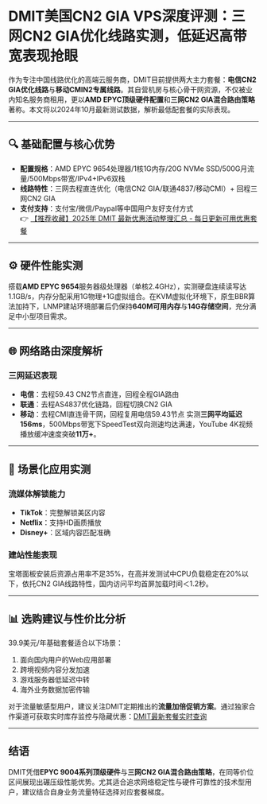 # DMIT美国CN2 GIA VPS深度评测：三网CN2 GIA优化线路实测，低延迟高带宽表现抢眼

作为专注中国线路优化的高端云服务商，DMIT目前提供两大主力套餐：**电信CN2 GIA优化线路**与**移动CMIN2专属线路**。其自营机房与核心骨干网资源，不仅被业内知名服务商租用，更以**AMD EPYC顶级硬件配置**和**三网CN2 GIA混合路由策略**著称。本文将以2024年10月最新测试数据，解析最低配套餐的实际表现。

---

## 🔍 基础配置与核心优势
- **配置规格**：AMD EPYC 9654处理器/1核1G内存/20G NVMe SSD/500G月流量/500Mbps带宽/IPv4+IPv6双栈
- **线路特性**：三网去程直连优化（电信CN2 GIA/联通4837/移动CMI）+ 回程三网CN2 GIA
- **支付支持**：支付宝/微信/Paypal等中国用户友好支付方式  
👉 [【推荐收藏】2025年 DMIT 最新优惠活动整理汇总 - 每日更新可用优惠套餐](https://bit.ly/dmit_coupon)

---

## ⚙️ 硬件性能实测
搭载**AMD EPYC 9654**服务器级处理器（单核2.4GHz），实测硬盘连续读写达1.1GB/s，内存分配采用1G物理+1G虚拟组合。在KVM虚拟化环境下，原生BBR算法加持下，LNMP建站环境部署后仍保持**640M可用内存**与**14G存储空间**，充分满足中小型项目需求。

---

## 🌐 网络路由深度解析
### 三网延迟表现
- **电信**：去程59.43 CN2节点直连，回程全程GIA路由
- **联通**：去程AS4837优化链路，回程切换CN2 GIA
- **移动**：去程CMI直连骨干网，回程复用电信59.43节点
实测**三网平均延迟156ms**，500Mbps带宽下SpeedTest双向测速均达满速，YouTube 4K视频播放缓冲速度突破**11万+**。

---

## 🎯 场景化应用实测
### 流媒体解锁能力
- **TikTok**：完整解锁美区内容
- **Netflix**：支持HD画质播放
- **Disney+**：区域内容匹配准确

### 建站性能表现
宝塔面板安装后资源占用率不足35%，在高并发测试中CPU负载稳定在20%以下，依托CN2 GIA线路特性，国内访问平均首屏加载时间＜1.2秒。

---

## 📊 选购建议与性价比分析
39.9美元/年基础套餐适合以下场景：
1. 面向国内用户的Web应用部署
2. 跨境视频内容分发加速
3. 游戏服务器低延迟中转
4. 海外业务数据加密传输

对于流量敏感型用户，建议关注DMIT定期推出的**流量加倍促销方案**。通过独家合作渠道可获取实时库存监控与隐藏优惠：[DMIT最新套餐实时查询](https://bit.ly/dmit_coupon)

---

## 结语
DMIT凭借**EPYC 9004系列顶级硬件**与**三网CN2 GIA混合路由策略**，在同等价位区间展现出碾压级性能优势。尤其适合追求网络稳定性与硬件可靠性的技术型用户，建议结合自身业务流量特征选择对应套餐梯度。